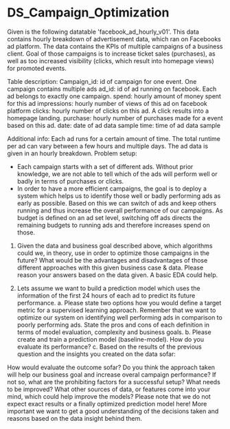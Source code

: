 # DS_Campaign_Optimization

Given is the following datatable 'facebook_ad_hourly_v01'. This data contains hourly
breakdown of advertisement data, which ran on Facebooks ad platform. The data
contains the KPIs of multiple campaigns of a business client. Goal of those campaigns is
to increase ticket sales (purchases), as well as too increased visibility (clicks, which result
into homepage views) for promoted events.

Table description:
Campaign_id: id of campaign for one event. One campaign contains multiple ads
ad_id: id of ad running on facebook. Each ad belongs to exactly one campaign.
spend: hourly amount of money spent for this ad
impressions: hourly number of views of this ad on facebook platform
clicks: hourly number of clicks on this ad. A click results into a homepage landing.
purchase: hourly number of purchases made for a event based on this ad.
date: date of ad data sample
time: time of ad data sample

Additional info:
Each ad runs for a certain amount of time. The total runtime per ad can vary between a
few hours and multiple days. The ad data is given in an hourly breakdown.
Problem setup:
- Each campaign starts with a set of different ads. Without prior knowledge, we
are not able to tell which of the ads will perform well or badly in terms of
purchases or clicks.
- In order to have a more efficient campaigns, the goal is to deploy a system which
helps us to identify those well or badly performing ads as early as possible.
Based on this we can switch of ads and keep others running and thus increase
the overall performance of our campaigns. As budget is defined on an ad set
level, switching off ads directs the remaining budgets to running ads and
therefore increases spend on those.

1. Given the data and business goal described above, which algorithms could we,
in theory, use in order to optimize those campaigns in the future? What would
be the advantages and disadvantages of those different approaches with this
given business case & data. Please reason your answers based on the data
given. A basic EDA could help.

2. Lets assume we want to build a prediction model which uses the information of
the first 24 hours of each ad to predict its future performance.
a. Please state two options how you would define a target metric for a
supervised learning approach. Remember that we want to optimize our
system on identifying well performing ads in comparison to poorly
performing ads. State the pros and cons of each definition in terms of
model evaluation, complexity and business goals.
b. Please create and train a prediction model (baseline-model). How do
you evaluate its performance?
c. Based on the results of the previous question and the insights you
created on the data sofar:

How would evaluate the outcome sofar?
Do you think the approach taken will help our business goal and increase overal
campaign performance?
If not so, what are the prohibiting factors for a successful setup? What needs to be
improved?
What other sources of data, or features come into your mind, which could help improve
the models?
Please note that we do not expect exact results or a finally optimized prediction model
here! More important we want to get a good understanding of the decisions taken and
reasons based on the data insight behind them.
